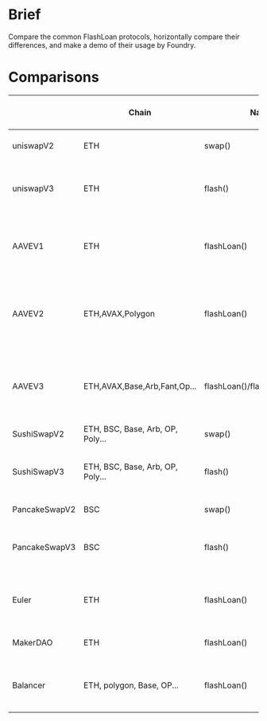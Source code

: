 # Brief
Compare the common FlashLoan protocols, horizontally compare their differences, and make a demo of their usage by Foundry.

# Comparisons
|| Chain | Name | Callback Name | Asset kinds per FlashLoan | Pay back |Repayment indicators|Pay back obj| Pay back type |
|--------------|-------|-----|----------------|---------------------------|----------|--------------------|----|----|
| uniswapV2 | ETH | swap() | uniswapV2Call() | 1/2 | 1/2 . transfer token | Value(K) | Interact with pool | ERC20 |
| uniswapV3 | ETH | flash() | uniswapV3FlashCallback() |1/2 |	Pay back what you flashloan. transfer token	|Amount	| Interact with pool | ERC20 |
| AAVEV1 | ETH | flashLoan() | executeOperation() | 1 |	Pay back what you flashloan. transfer token	Amount |	Interact with pool, but borrow from core contract |	ERC20/ETH |
|AAVEV2 | ETH,AVAX,Polygon | flashLoan() | executeOperation() | 1/n | Pay back what you flashloan. approve token/Create a new debt positions | Amount | Interact with pool, but borrow from aToken contract | ERC20 |
|AAVEV3 | ETH,AVAX,Base,Arb,Fant,Op... | flashLoan()/flashLoanSimple() | two kinds of executeOperation() | 1/n |Pay back what you flashloan. approve token/Create a new debt positions | Amount | Interact with pool, but borrow from aEthToken contract | ERC20 |
|SushiSwapV2| ETH, BSC, Base, Arb, OP, Poly... | swap() | uniswapV2Call() |	1/2 | 1/2. transfer token |	Value(K) | Interact with pool |	ERC20 |
|SushiSwapV3 | ETH, BSC, Base, Arb, OP, Poly...| flash() | uniswapV3FlashCallback() | 1/2 | Pay back what you flashloan. transfer token | Amount | Interact with pool |	ERC20 |
|PancakeSwapV2 |BSC|swap()|	pancakeCall()|1/2|	1/2. transfer token|Value(K)|Interact with pool|ERC20|
|PancakeSwapV3	|BSC|flash()|	pancakeV3FlashCallback()|1/2|	Pay back what you flashloan. transfer token	|Amount|	Interact with pool|	ERC20|
|Euler|ETH|	flashLoan()|onFlashLoan()|1|Pay back what you flashloan. approve token|	Amount|	The contract itself	|ERC20|
|MakerDAO|ETH|flashLoan()|onFlashLoan()|DAI	|Only DAI。approve DAI|	Amount	|The contract itself|DAI|
|Balancer | ETH, polygon, Base, OP... | flashLoan() |	receiveFlashLoan()|	n | Pay back what you flashloan. transfer token	| Amount |The contract itself	|ERC20|